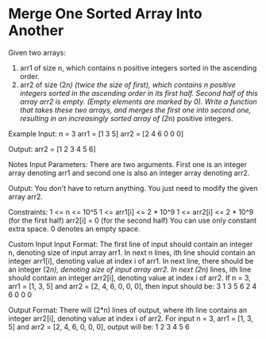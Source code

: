 # Merge One Sorted Array Into Another

Given two arrays:
1) arr1 of size n, which contains n positive integers sorted in the ascending order.
2) arr2 of size (2*n) (twice the size of first), which contains n positive integers sorted in the ascending order in its first half. Second half of this array arr2 is empty. (Empty elements are marked by 0).
Write a function that takes these two arrays, and merges the first one into second one, resulting in an increasingly sorted array of (2*n) positive integers. 

Example
Input:
n = 3
arr1 = [1 3 5]
arr2 = [2 4 6 0 0 0]

Output: arr2 = [1 2 3 4 5 6]

Notes
Input Parameters: There are two arguments. First one is an integer array denoting arr1 and second one is also an integer array denoting arr2.

Output: You don't have to return anything. You just need to modify the given array arr2.

Constraints:
1 <= n <= 10^5
1 <= arr1[i] <= 2 * 10^9
1 <= arr2[i] <= 2 * 10^9 (for the first half)
arr2[i] = 0 (for the second half)
You can use only constant extra space.
0 denotes an empty space.

Custom Input
Input Format: The first line of input should contain an integer n, denoting size of input array arr1. In next n lines, ith line should contain an integer arr1[i], denoting value at index i of arr1. 
In next line, there should be an integer (2*n), denoting size of input array arr2. In next (2*n) lines, ith line should contain an integer arr2[i], denoting value at index i of arr2.
If n = 3, arr1 = [1, 3, 5] and arr2 = [2, 4, 6, 0, 0, 0], then input should be:
3
1
3
5
6
2
4
6
0
0
0

Output Format: There will (2*n) lines of output, where ith line contains an integer arr2[i], denoting value at index i of arr2. For input n = 3, arr1 = [1, 3, 5] and arr2 = [2, 4, 6, 0, 0, 0], output will be:
1
2
3
4
5
6
